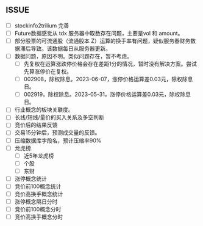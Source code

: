 ## ISSUE

- [ ] stockinfo2trilium 完善 
- [ ] Future数据感觉从 tdx 服务器中取数存在问题，主要是vol 和 amount。
- [ ] 部分股票的可流通股（流通股本 Z）运算的换手率有问题，疑似服务器财务数据滞后导致。该数据每日从服务器更新。
- [ ] 数据问题，原因不明。类似问题存在，暂不考虑。
  - [ ] 先复权在运算涨跌停价格会存在差距1分的情况，暂时没有解决方案。尝试先算涨停价在复权。
  - [ ] 002908，除权除息。2023-06-07，涨停价格运算差0.03元，除权除息日。
  - [ ] 002919，除权除息。2023-05-31，涨停价格运算差0.03元，除权除息日。
- [ ] 行业概念的板块关联度。
- [ ] 长线/短线/量价的买入关系及多空判断
- [ ] 竞价后的结果反馈
- [ ] 交易15分钟后，预测成交量的反馈。
- [ ] 压缩数据库字段名，预计压缩率90%
- [ ] 龙虎榜
  - [ ] 近5年龙虎榜
  - [ ] 个股
  - [ ] 东财
- [ ] 涨停概念统计
- [ ] 竞价前100概念统计
- [ ] 竞价高换手概念统计
- [ ] 涨停概念隔日分时
- [ ] 竞价前100概念分时
- [ ] 竞价高换手概念分时